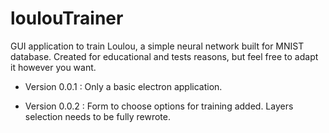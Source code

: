 # loulouTrainer

GUI application to train Loulou, a simple neural network built for MNIST database.
Created for educational and tests reasons, but feel free to adapt it however you want.

* Version 0.0.1 : Only a basic electron application.

* Version 0.0.2 : Form to choose options for training added.
	Layers selection needs to be fully rewrote.
